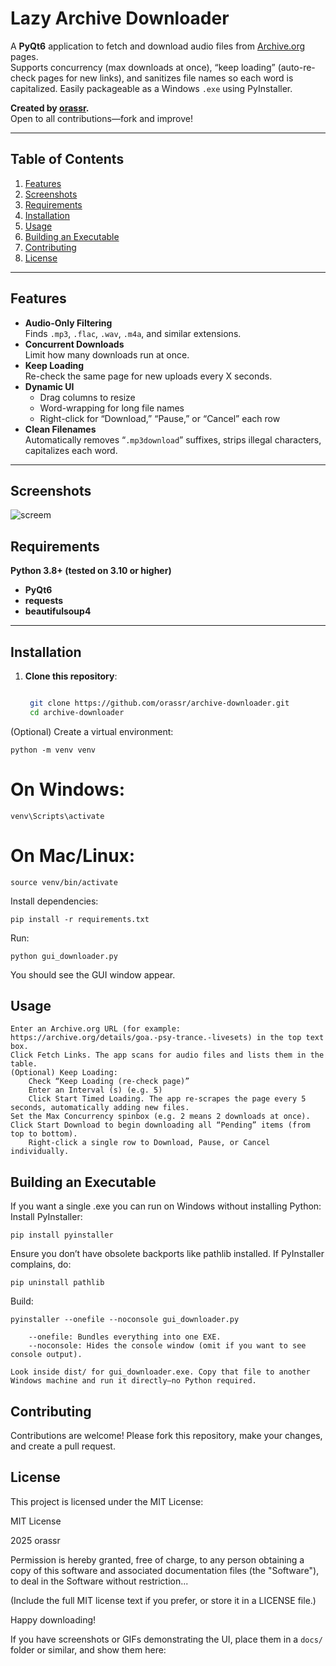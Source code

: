 # Lazy Archive Downloader

A **PyQt6** application to fetch and download audio files from [Archive.org](https://archive.org/) pages.  
Supports concurrency (max downloads at once), “keep loading” (auto-re-check pages for new links), and sanitizes file names so each word is capitalized. Easily packageable as a Windows `.exe` using PyInstaller.

**Created by [orassr](https://github.com/orassr).**  
Open to all contributions—fork and improve!

---

## Table of Contents

1. [Features](#features)  
2. [Screenshots](#screenshots-optional)  
3. [Requirements](#requirements)  
4. [Installation](#installation)  
5. [Usage](#usage)  
6. [Building an Executable](#building-an-executable)  
7. [Contributing](#contributing)  
8. [License](#license)

---

## Features

- **Audio-Only Filtering**  
  Finds `.mp3`, `.flac`, `.wav`, `.m4a`, and similar extensions.  
- **Concurrent Downloads**  
  Limit how many downloads run at once.  
- **Keep Loading**  
  Re-check the same page for new uploads every X seconds.  
- **Dynamic UI**  
  - Drag columns to resize  
  - Word-wrapping for long file names  
  - Right-click for “Download,” “Pause,” or “Cancel” each row  
- **Clean Filenames**  
  Automatically removes “`.mp3download`” suffixes, strips illegal characters, capitalizes each word.

---

## Screenshots

![screem](https://github.com/user-attachments/assets/1e5598d2-6a21-4f67-b359-bbd27370fa7f)

## Requirements

 **Python 3.8+ (tested on 3.10 or higher)**
- **PyQt6**
- **requests**
- **beautifulsoup4**

---

## Installation

1. **Clone this repository**:
   ```bash

    git clone https://github.com/orassr/archive-downloader.git
    cd archive-downloader

(Optional) Create a virtual environment:
   
    python -m venv venv

# On Windows:
    venv\Scripts\activate
# On Mac/Linux:
    source venv/bin/activate

Install dependencies:
    
    pip install -r requirements.txt

Run:

    python gui_downloader.py

You should see the GUI window appear.

## Usage

    Enter an Archive.org URL (for example:
    https://archive.org/details/goa.-psy-trance.-livesets) in the top text box.
    Click Fetch Links. The app scans for audio files and lists them in the table.
    (Optional) Keep Loading:
        Check “Keep Loading (re-check page)”
        Enter an Interval (s) (e.g. 5)
        Click Start Timed Loading. The app re-scrapes the page every 5 seconds, automatically adding new files.
    Set the Max Concurrency spinbox (e.g. 2 means 2 downloads at once).
    Click Start Download to begin downloading all “Pending” items (from top to bottom).
        Right-click a single row to Download, Pause, or Cancel individually.

## Building an Executable

If you want a single .exe you can run on Windows without installing Python:
    Install PyInstaller:
    
    pip install pyinstaller

Ensure you don’t have obsolete backports like pathlib installed. If PyInstaller complains, do:
    
    pip uninstall pathlib

Build:

    pyinstaller --onefile --noconsole gui_downloader.py

        --onefile: Bundles everything into one EXE.
        --noconsole: Hides the console window (omit if you want to see console output).

    Look inside dist/ for gui_downloader.exe. Copy that file to another Windows machine and run it directly—no Python required.

## Contributing

Contributions are welcome! Please fork this repository, make your changes, and create a pull request.

## License

This project is licensed under the MIT License:

MIT License

2025 orassr

Permission is hereby granted, free of charge, to any person obtaining a copy
of this software and associated documentation files (the "Software"), to deal
in the Software without restriction...

(Include the full MIT license text if you prefer, or store it in a LICENSE file.)

Happy downloading!



If you have screenshots or GIFs demonstrating the UI, place them in a `docs/` folder or similar, and show them here:

```md
